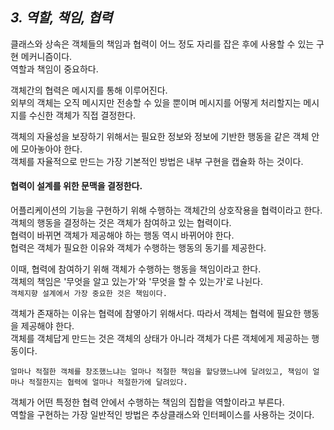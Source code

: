 ## ***3. 역할, 책임, 협력***  

클래스와 상속은 객체들의 책임과 협력이 어느 정도 자리를 잡은 후에 사용할 수 있는 구현 메커니즘이다.    
역할과 책임이 중요하다.  

객체간의 협력은 메시지를 통해 이루어진다.  
외부의 객체는 오직 메시지만 전송할 수 있을 뿐이며 메시지를 어떻게 처리할지는 메시지를 수신한 객체가 직접 결정한다.  

객체의 자율성을 보장하기 위해서는 필요한 정보와 정보에 기반한 행동을 같은 객체 안에 모아놓아야 한다.  
객체를 자율적으로 만드는 가장 기본적인 방법은 내부 구현을 캡슐화 하는 것이다.  


#### 협력이 설계를 위한 문맥을 결정한다.  
어플리케이션의 기능을 구현하기 위해 수행하는 객체간의 상호작용을 협력이라고 한다.  
객체의 행동을 결정하는 것은 객체가 참여하고 있는 협력이다.  
협력이 바뀌면 객체가 제공해야 하는 행동 역시 바뀌어야 한다.    
협력은 객체가 필요한 이유와 객체가 수행하는 행동의 동기를 제공한다.    


이때, 협력에 참여하기 위해 객체가 수행하는 행동을 책임이라고 한다.  
객체의 책임은 '무엇을 알고 있는가'와 '무엇을 할 수 있는가'로 나뉜다.  
`객체지향 설계에서 가장 중요한 것은 책임이다.`  

객체가 존재하는 이유는 협력에 참옇아기 위해서다.  따라서 객체는 협력에 필요한 행동을 제공해야 한다.  
객체를 객체답게 만드는 것은 객체의 상태가 아니라 객체가 다른 객체에게 제공하는 행동이다.  

`얼마나 적절한 객체를 창조했느냐는 얼마나 적절한 책임을 할당했느냐에 달려있고, 책임이 얼마나 적절한지는 협력에 얼마나 적절한가에 달려있다.`    

객체가 어떤 특정한 협력 안에서 수행하는 책임의 집합을 역할이라고 부른다.    
역할을 구현하는 가장 일반적인 방법은 추상클래스와 인터페이스를 사용하는 것이다.  





 
